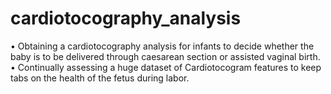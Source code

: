 # cardiotocography_analysis
• Obtaining a cardiotocography analysis for infants to decide whether the baby is to be delivered through caesarean section or assisted vaginal birth. 
• Continually assessing a huge dataset of Cardiotocogram features to keep tabs on the health of the fetus during labor.
